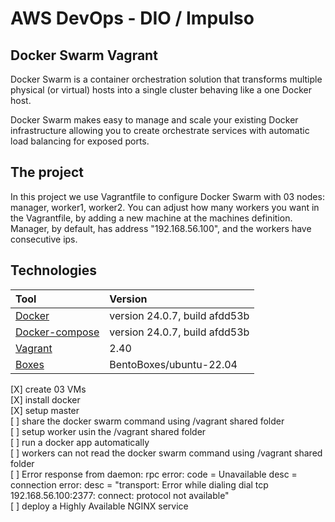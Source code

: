 # AWS DevOps - DIO / Impulso

## Docker Swarm Vagrant

Docker Swarm is a container orchestration solution that transforms multiple physical (or virtual) hosts into a single cluster behaving like a one Docker host.

Docker Swarm makes easy to manage and scale your existing Docker infrastructure allowing you to create orchestrate services with automatic load balancing for exposed ports.

## The project

In this project we use Vagrantfile to configure Docker Swarm with 03 nodes: manager, worker1, worker2. You can adjust how many workers you want in the Vagrantfile, by adding a new machine at the machines  definition. Manager, by default, has address "192.168.56.100", and the workers have consecutive ips.

## Technologies

| Tool                         | Version                                              |
| :----------------------------- | :------------------------------------------------------- |
| [Docker]()     | version 24.0.7, build afdd53b  |
| [Docker-compose]()            | version 24.0.7, build afdd53b       |
| [Vagrant]()     | 2.40  |
|[Boxes]() | BentoBoxes/ubuntu-22.04 |

[X] create 03 VMs<br>
[X] install docker<br>
[X] setup master<br>
[ ] share the docker swarm command using /vagrant shared folder<br>
[ ] setup worker usin the /vagrant shared folder<br>
[ ] run a docker app automatically<br>
[ ] workers can not read the docker swarm command using /vagrant shared folder<br>
[ ] Error response from daemon: rpc error: code = Unavailable desc = connection error: desc = "transport: Error while dialing dial tcp 192.168.56.100:2377: connect: protocol not available"<br>
[ ] deploy a Highly Available NGINX service<br>
